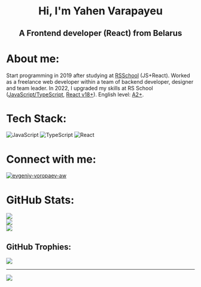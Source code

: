 <h1 align="center">Hi, I'm Yahen Varapayeu</h1>
<h2 align="center">A Frontend developer (React) from Belarus</h3>

# About me:
Start programming in 2019 after studying at <a href="https://rs.school/" target="blank">RSSchool</a> (JS+React). Worked as a freelance web developer within a team of backend developer, designer and team leader. In 2022, I upgraded my skills at RS School (<a href="https://app.rs.school/certificate/tn7crqcd" target="blank">JavaScript/TypeScript</a>, <a href="https://app.rs.school/certificate/bupdbh09" target="blank">React v18+</a>). 
English level: <a href="https://www.efset.org/cert/Ra48Ur" target="blank">A2+</a>.

# Tech Stack:
![JavaScript](https://img.shields.io/badge/javascript-%23323330.svg?style=for-the-badge&logo=javascript&logoColor=%23F7DF1E) ![TypeScript](https://img.shields.io/badge/typescript-%23007ACC.svg?style=for-the-badge&logo=typescript&logoColor=white) ![React](https://img.shields.io/badge/react-%2320232a.svg?style=for-the-badge&logo=react&logoColor=%2361DAFB) 

# Connect with me:
<p align="left">
<a href="https://linkedin.com/in/evgeniy-voropaev-aw" target="blank"><img align="center" src="https://img.shields.io/badge/LinkedIn-0077B5?style=for-the-badge&logo=linkedin&logoColor=white" alt="evgeniy-voropaev-aw" /></a>
</p>

# GitHub Stats:
![](https://github-readme-stats.vercel.app/api?username=AmidaWolf&theme=radical&hide_border=false&include_all_commits=true&count_private=false)<br/>
![](https://github-readme-streak-stats.herokuapp.com/?user=AmidaWolf&theme=radical&hide_border=false)<br/>
![](https://github-readme-stats.vercel.app/api/top-langs/?username=AmidaWolf&theme=radical&hide_border=false&include_all_commits=true&count_private=false&layout=compact)

## GitHub Trophies:
![](https://github-profile-trophy.vercel.app/?username=AmidaWolf&theme=flat&no-frame=false&no-bg=false&margin-w=4)

---
[![](https://visitcount.itsvg.in/api?id=AmidaWolf&icon=0&color=0)](https://visitcount.itsvg.in)
